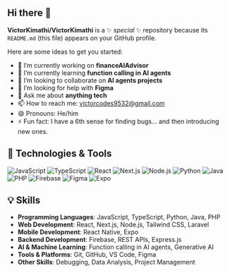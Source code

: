 ## Hi there 👋

**VictorKimathi/VictorKimathi** is a ✨ _special_ ✨ repository because its `README.md` (this file) appears on your GitHub profile.

Here are some ideas to get you started:

- 🔭 I’m currently working on **financeAIAdvisor**
- 🌱 I’m currently learning **function calling in AI agents**
- 👯 I’m looking to collaborate on **AI agents projects**
- 🤔 I’m looking for help with **Figma**
- 💬 Ask me about **anything tech**
- 📫 How to reach me: [victorcodes9532@gmail.com](mailto:victorcodes9532@gmail.com)
- 😄 Pronouns: He/him
- ⚡ Fun fact: I have a 6th sense for finding bugs... and then introducing new ones.

## 🚀 Technologies & Tools
![JavaScript](https://img.shields.io/badge/JavaScript-F7DF1E?style=for-the-badge&logo=javascript&logoColor=black)
![TypeScript](https://img.shields.io/badge/TypeScript-007ACC?style=for-the-badge&logo=typescript&logoColor=white)
![React](https://img.shields.io/badge/React-61DAFB?style=for-the-badge&logo=react&logoColor=black)
![Next.js](https://img.shields.io/badge/Next.js-000000?style=for-the-badge&logo=nextdotjs&logoColor=white)
![Node.js](https://img.shields.io/badge/Node.js-339933?style=for-the-badge&logo=nodedotjs&logoColor=white)
![Python](https://img.shields.io/badge/Python-3776AB?style=for-the-badge&logo=python&logoColor=white)
![Java](https://img.shields.io/badge/Java-007396?style=for-the-badge&logo=java&logoColor=white)
![PHP](https://img.shields.io/badge/PHP-777BB4?style=for-the-badge&logo=php&logoColor=white)
![Firebase](https://img.shields.io/badge/Firebase-FFCA28?style=for-the-badge&logo=firebase&logoColor=black)
![Figma](https://img.shields.io/badge/Figma-F24E1E?style=for-the-badge&logo=figma&logoColor=white)
![Expo](https://img.shields.io/badge/Expo-000020?style=for-the-badge&logo=expo&logoColor=white)

## 💡 Skills
- **Programming Languages**: JavaScript, TypeScript, Python, Java, PHP
- **Web Development**: React, Next.js, Node.js, Tailwind CSS, Laravel
- **Mobile Development**: React Native, Expo
- **Backend Development**: Firebase, REST APIs, Express.js
- **AI & Machine Learning**: Function calling in AI agents, Generative AI
- **Tools & Platforms**: Git, GitHub, VS Code, Figma
- **Other Skills**: Debugging, Data Analysis, Project Management


